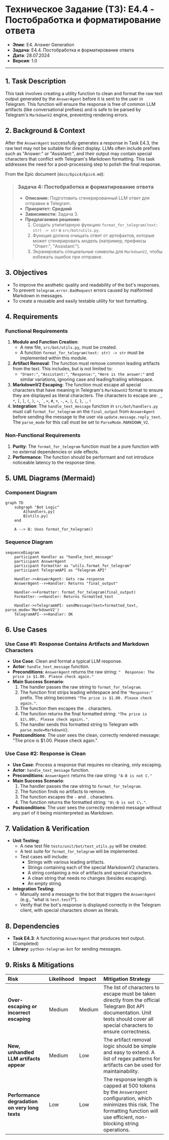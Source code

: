 # Техническое Задание (ТЗ): E4.4 - Постобработка и форматирование ответа

- **Эпик**: E4. Answer Generation
- **Задача**: E4.4. Постобработка и форматирование ответа
- **Дата**: 28.07.2024
- **Версия**: 1.0

---

## 1. Task Description

This task involves creating a utility function to clean and format the raw text output generated by the `AnswerAgent` before it is sent to the user in Telegram. This function will ensure the response is free of common LLM artifacts (like conversational prefixes) and is safe to be parsed by Telegram's `MarkdownV2` engine, preventing rendering errors.

## 2. Background & Context

After the `AnswerAgent` successfully generates a response in Task E4.3, the raw text may not be suitable for direct display. LLMs often include prefixes such as "Answer:" or "Assistant:", and their output may contain special characters that conflict with Telegram's Markdown formatting. This task addresses the need for a post-processing step to polish the final response.

From the Epic document (`docs/Epic4/Epic4.md`):
> ### Задача 4: Постобработка и форматирование ответа
> - **Описание:** Подготовить сгенерированный LLM ответ для отправки в Telegram.
> - **Приоритет:** **Средний**
> - **Зависимости:** Задача 3.
> - **Предлагаемое решение:**
>   1. Создать утилитарную функцию `format_for_telegram(text: str) -> str` в `src/bot/utils.py`.
>   2. Функция должна очищать ответ от артефактов, которые может сгенерировать модель (например, префиксы "Ответ:", "Assistant:").
>   3. Экранировать специальные символы для `MarkdownV2`, чтобы избежать ошибок при отправке.

## 3. Objectives

- To improve the aesthetic quality and readability of the bot's responses.
- To prevent `telegram.error.BadRequest` errors caused by malformed Markdown in messages.
- To create a reusable and easily testable utility for text formatting.

## 4. Requirements

### Functional Requirements

1.  **Module and Function Creation**:
    *   A new file, `src/bot/utils.py`, must be created.
    *   A function `format_for_telegram(text: str) -> str` must be implemented within this module.
2.  **Artifact Removal**: The function must remove common leading artifacts from the text. This includes, but is not limited to:
    *   `"Ответ:"`, `"Assistant:"`, `"Response:"`, `"Here is the answer:"` and similar variations, ignoring case and leading/trailing whitespace.
3.  **MarkdownV2 Escaping**: The function must escape all special characters that have meaning in Telegram's `MarkdownV2` format to ensure they are displayed as literal characters. The characters to escape are:
    `_`, `*`, `[`, `]`, `(`, `)`, `~`, `` ` ``, `>`, `#`, `+`, `-`, `=`, `|`, `{`, `}`, `.`, `!`
4.  **Integration**: The `handle_text_message` function in `src/bot/handlers.py` must call `format_for_telegram` on the `final_output` from `AnswerAgent` before sending the message to the user via `update.message.reply_text`. The `parse_mode` for this call must be set to `ParseMode.MARKDOWN_V2`.

### Non-Functional Requirements

1.  **Purity**: The `format_for_telegram` function must be a pure function with no external dependencies or side effects.
2.  **Performance**: The function should be performant and not introduce noticeable latency to the response time.

## 5. UML Diagrams (Mermaid)

### Component Diagram

```mermaid
graph TD
    subgraph "Bot Logic"
        A[handlers.py]
        B[utils.py]
    end
    
    A --> B: Uses format_for_telegram()
```

### Sequence Diagram

```mermaid
sequenceDiagram
    participant Handler as "handle_text_message"
    participant AnswerAgent
    participant Formatter as "utils.format_for_telegram"
    participant TelegramAPI as "Telegram API"

    Handler->>AnswerAgent: Gets raw response
    AnswerAgent-->>Handler: Returns "final_output"
    
    Handler->>Formatter: format_for_telegram(final_output)
    Formatter-->>Handler: Returns formatted_text
    
    Handler->>TelegramAPI: sendMessage(text=formatted_text, parse_mode='MarkdownV2')
    TelegramAPI-->>Handler: OK
```

## 6. Use Cases

### Use Case #1: Response Contains Artifacts and Markdown Characters

- **Use Case**: Clean and format a typical LLM response.
- **Actor**: `handle_text_message` function.
- **Preconditions**: `AnswerAgent` returns the raw string: `"  Response: The price is $1.00. Please check again."`
- **Main Success Scenario**:
    1.  The handler passes the raw string to `format_for_telegram`.
    2.  The function first strips leading whitespace and the `"Response:"` prefix. The string becomes `"The price is $1.00. Please check again."`.
    3.  The function then escapes the `.` characters.
    4.  The function returns the final formatted string: `"The price is $1\.00\. Please check again\."`.
    5.  The handler sends this formatted string to Telegram with `parse_mode=MarkdownV2`.
- **Postconditions**: The user sees the clean, correctly rendered message: "The price is $1.00. Please check again.".

### Use Case #2: Response is Clean

- **Use Case**: Process a response that requires no cleaning, only escaping.
- **Actor**: `handle_text_message` function.
- **Preconditions**: `AnswerAgent` returns the raw string: `"A-B is not C."`
- **Main Success Scenario**:
    1.  The handler passes the raw string to `format_for_telegram`.
    2.  The function finds no artifacts to remove.
    3.  The function escapes the `-` and `.` characters.
    4.  The function returns the formatted string: `"A\-B is not C\."`.
- **Postconditions**: The user sees the correctly rendered message without any part of it being misinterpreted as Markdown.

## 7. Validation & Verification

- **Unit Testing**:
    - A new test file `tests/unit/bot/test_utils.py` will be created.
    - A test suite for `format_for_telegram` will be implemented.
    - Test cases will include:
        - Strings with various leading artifacts.
        - Strings containing each of the special MarkdownV2 characters.
        - A string containing a mix of artifacts and special characters.
        - A clean string that needs no changes (besides escaping).
        - An empty string.
- **Integration Testing**:
    - Manually send a message to the bot that triggers the `AnswerAgent` (e.g., "what is `test.test`?").
    - Verify that the bot's response is displayed correctly in the Telegram client, with special characters shown as literals.

## 8. Dependencies

- **Task E4.3**: A functioning `AnswerAgent` that produces text output. (Completed)
- **Library**: `python-telegram-bot` for sending messages.

## 9. Risks & Mitigations

| Risk | Likelihood | Impact | Mitigation Strategy |
| :--- | :--- | :--- | :--- |
| **Over-escaping or incorrect escaping** | Medium | Medium | The list of characters to escape must be taken directly from the official Telegram Bot API documentation. Unit tests should cover all special characters to ensure correctness. |
| **New, unhandled LLM artifacts appear** | Medium | Low | The artifact removal logic should be simple and easy to extend. A list of regex patterns for artifacts can be used for maintainability. |
| **Performance degradation on very long texts** | Low | Low | The response length is capped at 500 tokens by the `AnswerAgent` configuration, which minimizes this risk. The formatting function will use efficient, non-blocking string operations. |
